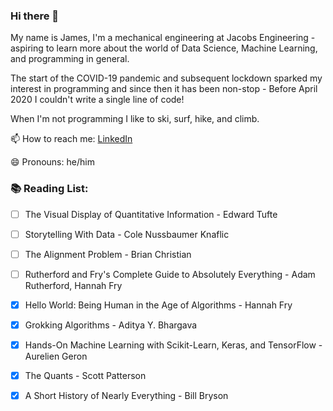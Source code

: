 ### Hi there 👋

My name is James, I'm a mechanical engineering at Jacobs Engineering - aspiring to learn more about the world of Data Science, Machine Learning, and programming in general. 


The start of the COVID-19 pandemic and subsequent lockdown sparked my interest in programming and since then it has been non-stop - Before April 2020 I couldn't write a single line of code!

When I'm not programming I like to ski, surf, hike, and climb. 



📫 How to reach me: [LinkedIn](https://www.linkedin.com/in/james-moro-b56a5575)


😄 Pronouns: he/him


### 📚 Reading List: 
- [ ] The Visual Display of Quantitative Information - Edward Tufte
- [ ] Storytelling With Data - Cole Nussbaumer Knaflic
- [ ] The Alignment Problem - Brian Christian
- [ ] Rutherford and Fry's Complete Guide to Absolutely Everything - Adam Rutherford, Hannah Fry
- [x] Hello World: Being Human in the Age of Algorithms - Hannah Fry
- [x] Grokking Algorithms - Aditya Y. Bhargava
- [x] Hands-On Machine Learning with Scikit-Learn, Keras, and TensorFlow - Aurelien Geron
- [x] The Quants - Scott Patterson
- [x] A Short History of Nearly Everything - Bill Bryson




<!--
**jmoro0408/jmoro0408** is a ✨ _special_ ✨ repository because its `README.md` (this file) appears on your GitHub profile.

Here are some ideas to get you started:

- 🔭 I’m currently working on ...
- 🌱 I’m currently learning ...
- 👯 I’m looking to collaborate on ...
- 🤔 I’m looking for help with ...
- 💬 Ask me about ...
- 📫 How to reach me: ...
- 😄 Pronouns: ...
- ⚡ Fun fact: ...
-->

